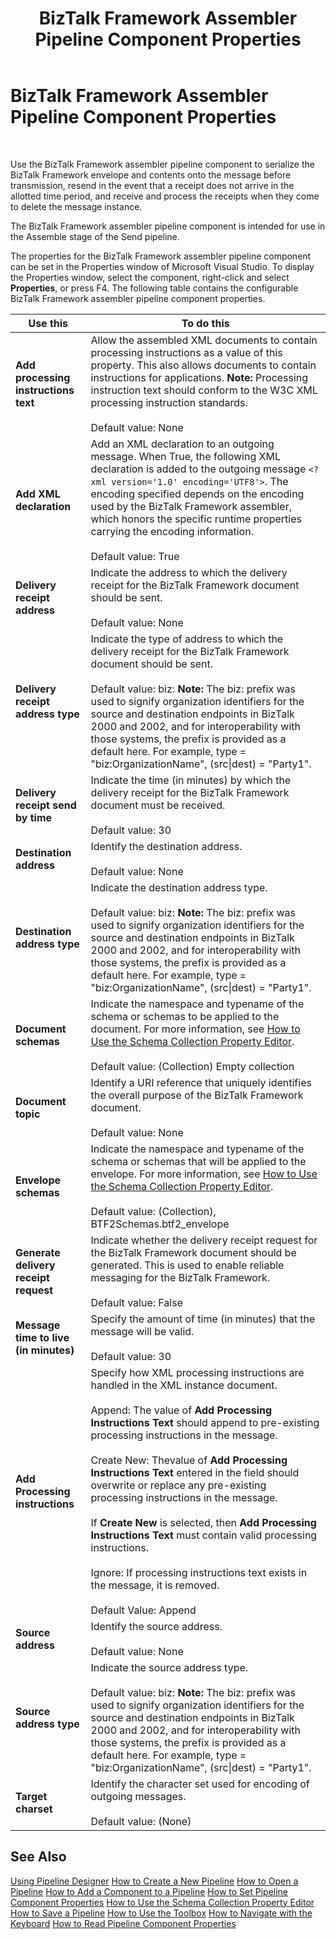 ﻿---
title: BizTalk Framework Assembler Pipeline Component Properties
TOCTitle: BizTalk Framework Assembler Pipeline Component Properties
ms:assetid: 00179f6d-75ba-4cac-9136-dd1c1b2c05bf
ms:mtpsurl: https://msdn.microsoft.com/en-us/library/Aa546729(v=BTS.80)
ms:contentKeyID: 51525834
ms.date: 08/30/2017
mtps_version: v=BTS.80
f1_keywords:
- Microsoft.BizTalk.Component.BTFAsmComp
---

# BizTalk Framework Assembler Pipeline Component Properties

 

Use the BizTalk Framework assembler pipeline component to serialize the BizTalk Framework envelope and contents onto the message before transmission, resend in the event that a receipt does not arrive in the allotted time period, and receive and process the receipts when they come to delete the message instance.

The BizTalk Framework assembler pipeline component is intended for use in the Assemble stage of the Send pipeline.

The properties for the BizTalk Framework assembler pipeline component can be set in the Properties window of Microsoft Visual Studio. To display the Properties window, select the component, right-click and select **Properties**, or press F4. The following table contains the configurable BizTalk Framework assembler pipeline component properties.

<table>
<thead>
<tr class="header">
<th>Use this</th>
<th>To do this</th>
</tr>
</thead>
<tbody>
<tr class="odd">
<td><strong>Add processing instructions text</strong></td>
<td>Allow the assembled XML documents to contain processing instructions as a value of this property. This also allows documents to contain instructions for applications. <strong>Note:</strong> Processing instruction text should conform to the W3C XML processing instruction standards.<br />
<br />
Default value: None</td>
</tr>
<tr class="even">
<td><strong>Add XML declaration</strong></td>
<td>Add an XML declaration to an outgoing message. When True, the following XML declaration is added to the outgoing message <code>&lt;?xml version='1.0' encoding='UTF8'&gt;</code>. The encoding specified depends on the encoding used by the BizTalk Framework assembler, which honors the specific runtime properties carrying the encoding information.<br />
<br />
Default value: True</td>
</tr>
<tr class="odd">
<td><strong>Delivery receipt address</strong></td>
<td>Indicate the address to which the delivery receipt for the BizTalk Framework document should be sent.<br />
<br />
Default value: None</td>
</tr>
<tr class="even">
<td><strong>Delivery receipt address type</strong></td>
<td>Indicate the type of address to which the delivery receipt for the BizTalk Framework document should be sent.<br />
<br />
Default value: biz: <strong>Note:</strong> The biz: prefix was used to signify organization identifiers for the source and destination endpoints in BizTalk 2000 and 2002, and for interoperability with those systems, the prefix is provided as a default here. For example, type = &quot;biz:OrganizationName&quot;, (src|dest) = &quot;Party1&quot;.</td>
</tr>
<tr class="odd">
<td><strong>Delivery receipt send by time</strong></td>
<td>Indicate the time (in minutes) by which the delivery receipt for the BizTalk Framework document must be received.<br />
<br />
Default value: 30</td>
</tr>
<tr class="even">
<td><strong>Destination address</strong></td>
<td>Identify the destination address.<br />
<br />
Default value: None</td>
</tr>
<tr class="odd">
<td><strong>Destination address type</strong></td>
<td>Indicate the destination address type.<br />
<br />
Default value: biz: <strong>Note:</strong> The biz: prefix was used to signify organization identifiers for the source and destination endpoints in BizTalk 2000 and 2002, and for interoperability with those systems, the prefix is provided as a default here. For example, type = &quot;biz:OrganizationName&quot;, (src|dest) = &quot;Party1&quot;.</td>
</tr>
<tr class="even">
<td><strong>Document schemas</strong></td>
<td>Indicate the namespace and typename of the schema or schemas to be applied to the document. For more information, see <a href="https://msdn.microsoft.com/en-us/library/aa559127(v=bts.80)">How to Use the Schema Collection Property Editor</a>.<br />
<br />
Default value: (Collection) Empty collection</td>
</tr>
<tr class="odd">
<td><strong>Document topic</strong></td>
<td>Identify a URI reference that uniquely identifies the overall purpose of the BizTalk Framework document.<br />
<br />
Default value: None</td>
</tr>
<tr class="even">
<td><strong>Envelope schemas</strong></td>
<td>Indicate the namespace and typename of the schema or schemas that will be applied to the envelope. For more information, see <a href="https://msdn.microsoft.com/en-us/library/aa559127(v=bts.80)">How to Use the Schema Collection Property Editor</a>.<br />
<br />
Default value: (Collection), BTF2Schemas.btf2_envelope</td>
</tr>
<tr class="odd">
<td><strong>Generate delivery receipt request</strong></td>
<td>Indicate whether the delivery receipt request for the BizTalk Framework document should be generated. This is used to enable reliable messaging for the BizTalk Framework.<br />
<br />
Default value: False</td>
</tr>
<tr class="even">
<td><strong>Message time to live (in minutes)</strong></td>
<td>Specify the amount of time (in minutes) that the message will be valid.<br />
<br />
Default value: 30</td>
</tr>
<tr class="odd">
<td><strong>Add Processing instructions</strong></td>
<td>Specify how XML processing instructions are handled in the XML instance document.<br />
<br />
Append: The value of <strong>Add Processing Instructions Text</strong> should append to pre-existing processing instructions in the message.<br />
<br />
Create New: Thevalue of <strong>Add Processing Instructions Text</strong> entered in the field should overwrite or replace any pre-existing processing instructions in the message.<br />
<br />
If <strong>Create New</strong> is selected, then <strong>Add Processing Instructions Text</strong> must contain valid processing instructions.<br />
<br />
Ignore: If processing instructions text exists in the message, it is removed.<br />
<br />
Default Value: Append</td>
</tr>
<tr class="even">
<td><strong>Source address</strong></td>
<td>Identify the source address.<br />
<br />
Default value: None</td>
</tr>
<tr class="odd">
<td><strong>Source address type</strong></td>
<td>Indicate the source address type.<br />
<br />
Default value: biz: <strong>Note:</strong> The biz: prefix was used to signify organization identifiers for the source and destination endpoints in BizTalk 2000 and 2002, and for interoperability with those systems, the prefix is provided as a default here. For example, type = &quot;biz:OrganizationName&quot;, (src|dest) = &quot;Party1&quot;.</td>
</tr>
<tr class="even">
<td><strong>Target charset</strong></td>
<td>Identify the character set used for encoding of outgoing messages.<br />
<br />
Default value: (None)</td>
</tr>
</tbody>
</table>


## See Also

[Using Pipeline Designer](https://msdn.microsoft.com/en-us/library/aa578392\(v=bts.80\))  
[How to Create a New Pipeline](https://msdn.microsoft.com/en-us/library/aa578387\(v=bts.80\))  
[How to Open a Pipeline](https://msdn.microsoft.com/en-us/library/aa561730\(v=bts.80\))  
[How to Add a Component to a Pipeline](https://msdn.microsoft.com/en-us/library/aa560652\(v=bts.80\))  
[How to Set Pipeline Component Properties](https://msdn.microsoft.com/en-us/library/aa559409\(v=bts.80\))  
[How to Use the Schema Collection Property Editor](https://msdn.microsoft.com/en-us/library/aa559127\(v=bts.80\))  
[How to Save a Pipeline](https://msdn.microsoft.com/en-us/library/aa561936\(v=bts.80\))  
[How to Use the Toolbox](https://msdn.microsoft.com/en-us/library/aa560943\(v=bts.80\))  
[How to Navigate with the Keyboard](https://msdn.microsoft.com/en-us/library/aa559415\(v=bts.80\))  
[How to Read Pipeline Component Properties](https://msdn.microsoft.com/en-us/library/aa547568\(v=bts.80\))

